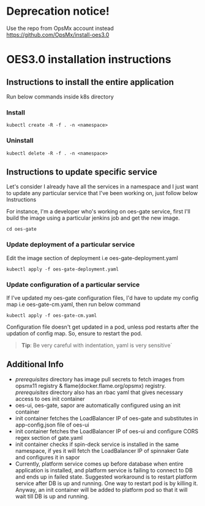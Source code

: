# Deprecation notice!
Use the repo from OpsMx account instead
https://github.com/OpsMx/install-oes3.0

# OES3.0 installation instructions

## Instructions to install the entire application

Run below commands inside k8s directory

### Install
`
kubectl create -R -f . -n <namespace>
`

### Uninstall
`
kubectl delete -R -f . -n <namespace>
`

## Instructions to update specific service

Let's consider I already have all the services in a namespace and I just want to update any particular service that I've been working on, just follow below Instructions

For instance, I'm a developer who's working on oes-gate service, first I'll build the image using a particular jenkins job and get the new image.

`
cd oes-gate
`

### Update deployment of a particular service

Edit the image section of deployment i.e oes-gate-deployment.yaml

`
kubectl apply -f oes-gate-deployment.yaml
`

### Update configuration of a particular service
If I've updated my oes-gate configuration files, I'd have to update my config map i.e oes-gate-cm.yaml, then run below command

`
kubectl apply -f oes-gate-cm.yaml
`

Configuration file doesn't get updated in a pod, unless pod restarts after the updation of config map. So, ensure to restart the pod.

> **Tip**: Be very careful with indentation, yaml is very sensitive`

## Additional Info
- *prerequisites* directory has image pull secrets to fetch images from opsmx11 registry & flame(docker.flame.org/opsmx) registry. *prerequisites* directory also has an rbac yaml that gives necessary access to oes init container
- oes-ui, oes-gate, sapor are automatically configured using an init container
- init container fetches the LoadBalancer IP of oes-gate and substitutes in app-config.json file of oes-ui
- init container fetches the LoadBalancer IP of oes-ui and configure CORS regex section of gate.yaml
- init container checks if spin-deck service is installed in the same namespace, if yes it will fetch the LoadBalancer IP of spinnaker Gate and configures it in sapor
- Currently, platform service comes up before database when entire application is installed, and platform service is failing to connect to DB and ends up in failed state. Suggested workaround is to restart platform service after DB is up and running. One way to restart pod is by killing it. Anyway, an init container will be added to platform pod so that it will wait till DB is up and running.
